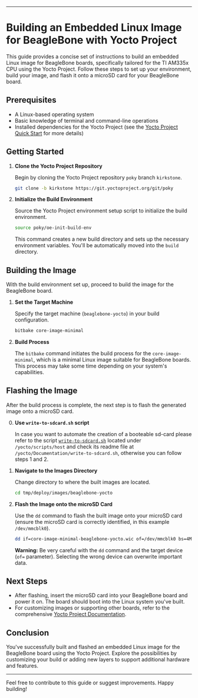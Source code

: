 
---

# Building an Embedded Linux Image for BeagleBone with Yocto Project

This guide provides a concise set of instructions to build an embedded Linux image for BeagleBone boards, specifically tailored for the TI AM335x CPU using the Yocto Project. Follow these steps to set up your environment, build your image, and flash it onto a microSD card for your BeagleBone board.

## Prerequisites

- A Linux-based operating system
- Basic knowledge of terminal and command-line operations
- Installed dependencies for the Yocto Project (see the [Yocto Project Quick Start](https://docs.yoctoproject.org/brief-yoctoprojectqs/index.html) for more details)

## Getting Started

1. **Clone the Yocto Project Repository**

   Begin by cloning the Yocto Project repository `poky` branch `kirkstone`.

   ```bash
   git clone -b kirkstone https://git.yoctoproject.org/git/poky
   ```

2. **Initialize the Build Environment**

   Source the Yocto Project environment setup script to initialize the build environment.

   ```bash
   source poky/oe-init-build-env
   ```

   This command creates a new build directory and sets up the necessary environment variables. You'll be automatically moved into the `build` directory.

## Building the Image

With the build environment set up, proceed to build the image for the BeagleBone board.

1. **Set the Target Machine**

   Specify the target machine (`beaglebone-yocto`) in your build configuration.

   ```bash
   bitbake core-image-minimal
   ```

2. **Build Process**

   The `bitbake` command initiates the build process for the `core-image-minimal`, which is a minimal Linux image suitable for BeagleBone boards. This process may take some time depending on your system's capabilities.

## Flashing the Image

After the build process is complete, the next step is to flash the generated image onto a microSD card.

0. **Use `write-to-sdcard.sh` script**

    In case you want to automate the creation of a booteable sd-card please refer to the script [`write-to-sdcard.sh`](../scripts/host/write-to-sdcard.sh) located under `/yocto/scripts/host` and check its readme file at `/yocto/Documentation/write-to-sdcard.sh`, otherwise you can follow steps 1 and 2. 

1. **Navigate to the Images Directory**

   Change directory to where the built images are located.

   ```bash
   cd tmp/deploy/images/beaglebone-yocto
   ```

2. **Flash the Image onto the microSD Card**

   Use the `dd` command to flash the built image onto your microSD card (ensure the microSD card is correctly identified, in this example `/dev/mmcblk0`).

   ```bash
   dd if=core-image-minimal-beaglebone-yocto.wic of=/dev/mmcblk0 bs=4M
   ```

   **Warning:** Be very careful with the `dd` command and the target device (`of=` parameter). Selecting the wrong device can overwrite important data.

## Next Steps

- After flashing, insert the microSD card into your BeagleBone board and power it on. The board should boot into the Linux system you've built.
- For customizing images or supporting other boards, refer to the comprehensive [Yocto Project Documentation](https://docs.yoctoproject.org/).

## Conclusion

You've successfully built and flashed an embedded Linux image for the BeagleBone board using the Yocto Project. Explore the possibilities by customizing your build or adding new layers to support additional hardware and features.

---

Feel free to contribute to this guide or suggest improvements. Happy building!